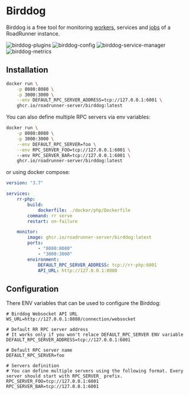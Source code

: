 # Birddog

Birddog is a free tool for monitoring [workers](https://docs.roadrunner.dev/php-worker/rpc), services
and [jobs](https://docs.roadrunner.dev/queues-and-jobs/overview-queues) of a RoadRunner instance.

![birddog-plugins](https://user-images.githubusercontent.com/773481/200691160-314cc757-89b7-46ec-b55a-6b1b2788087b.png)
![birddog-config](https://user-images.githubusercontent.com/773481/200691269-9383b752-0b6e-448a-aa6a-020936aeb1e5.png)
![birddog-service-manager](https://user-images.githubusercontent.com/773481/200691288-e19fdf5a-490a-4712-90e1-79e46fc8dcc2.png)
![birddog-metrics](https://user-images.githubusercontent.com/773481/200691355-8209cc73-e72e-4d52-a2b0-4bb567564977.png)

## Installation

```bash
docker run \
    -p 8080:8080 \
    -p 3000:3000 \
    --env DEFAULT_RPC_SERVER_ADDRESS=tcp://127.0.0.1:6001 \
    ghcr.io/roadrunner-server/birddog:latest
```

You can also define multiple RPC servers via env variables:

```bash
docker run \
    -p 8080:8080 \
    -p 3000:3000 \
    --env DEFAULT_RPC_SERVER=foo \
    --env RPC_SERVER_FOO=tcp://127.0.0.1:6001 \ 
    --env RPC_SERVER_BAR=tcp://127.0.0.1:6001 \
    ghcr.io/roadrunner-server/birddog:latest
```

or using docker compose:

```yaml
version: "3.7"

services:
    rr-php:
        build:
            dockerfile: ./docker/php/Dockerfile
        command: rr serve
        restart: on-failure

    monitor:
        image: ghcr.io/roadrunner-server/birddog:latest
        ports:
            - "8080:8080"
            - "3000:3000"
        environment:
            DEFAULT_RPC_SERVER_ADDRESS: tcp://rr-php:6001
            API_URL: http://127.0.0.1:8080
```

## Configuration

There ENV variables that can be used to configure the Birddog:

```dotenv
# Birddog Websocket API URL
WS_URL=http://127.0.0.1:8080/connection/websocket

# Default RR RPC server address
# It works only if you won't relace DEFAULT_RPC_SERVER ENV variable
DEFAULT_RPC_SERVER_ADDRESS=tcp://127.0.0.1:6001

# Default RPC server name 
DEFAULT_RPC_SERVER=foo

# Servers definition
# You can define multiple servers using the following format. Every server should start with RPC_SERVER_ prefix.
RPC_SERVER_FOO=tcp://127.0.0.1:6001
RPC_SERVER_BAR=tcp://127.0.0.1:6001
```

